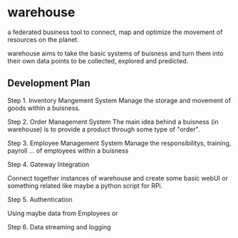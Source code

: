 # warehouse
a federated business tool to connect, map and optimize the movement of resources on the planet.

warehouse aims to take the basic systems of buisness and turn them into their own data points to be collected, explored and predicted.


## Development Plan

Step 1. Inventory Mangement System
  Manage the storage and movement of goods within a buisness.

Step 2. Order Management System
  The main idea behind a buisness (in warehouse) is to provide a product through some type of "order".

Step 3. Employee Management System
  Manage the responsibilitys, training, payroll ... of employees within a buisness

Step 4. Gateway Integration

  Connect together instances of warehouse and create some basic webUI or something related like maybe a python script for RPi.

Step 5. Authentication

  Using maybe data from Employees or 

Step 6. Data streaming and logging
